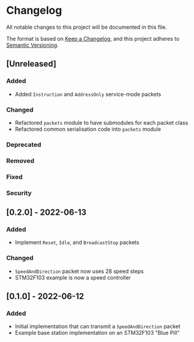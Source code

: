 # Changelog
All notable changes to this project will be documented in this file.

The format is based on [Keep a Changelog](https://keepachangelog.com/en/1.0.0/),
and this project adheres to [Semantic Versioning](https://semver.org/spec/v2.0.0.html).

## [Unreleased]
### Added
* Added `Instruction` and `AddressOnly` service-mode packets
### Changed
* Refactored `packets` module to have submodules for each packet class
* Refactored common serialisation code into `packets` module
### Deprecated
### Removed
### Fixed
### Security

## [0.2.0] - 2022-06-13
### Added
* Implement `Reset`, `Idle`, and `BroadcastStop` packets
### Changed
* `SpeedAndDirection` packet now uses 28 speed steps
* STM32F103 example is now a speed controller

## [0.1.0] - 2022-06-12
### Added
* Initial implementation that can transmit a `SpeedAndDirection` packet
* Example base station implementation on an STM32F103 "Blue Pill"
